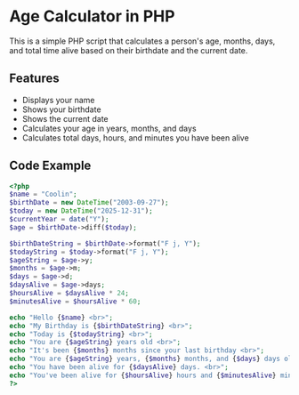 # Age Calculator in PHP

This is a simple PHP script that calculates a person's age, months, days, and total time alive based on their birthdate and the current date.

## Features

- Displays your name
- Shows your birthdate
- Shows the current date
- Calculates your age in years, months, and days
- Calculates total days, hours, and minutes you have been alive

## Code Example

```php
<?php
$name = "Coolin";
$birthDate = new DateTime("2003-09-27");
$today = new DateTime("2025-12-31");
$currentYear = date("Y");
$age = $birthDate->diff($today);

$birthDateString = $birthDate->format("F j, Y");
$todayString = $today->format("F j, Y");
$ageString = $age->y;
$months = $age->m;
$days = $age->d;
$daysAlive = $age->days;
$hoursAlive = $daysAlive * 24;
$minutesAlive = $hoursAlive * 60;

echo "Hello {$name} <br>";
echo "My Birthday is {$birthDateString} <br>";
echo "Today is {$todayString} <br>";
echo "You are {$ageString} years old <br>";
echo "It's been {$months} months since your last birthday <br>";
echo "You are {$ageString} years, {$months} months, and {$days} days old <br>";
echo "You have been alive for {$daysAlive} days. <br>";
echo "You've been alive for {$hoursAlive} hours and {$minutesAlive} minutes";
?>
```
